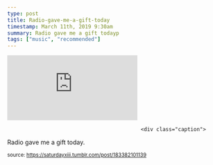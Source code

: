 ```yaml
---
type: post
title: Radio-gave-me-a-gift-today
timestamp: March 11th, 2019 9:30am
summary: Radio gave me a gift todayp 
tags: ["music", "recommended"]
---
```

<embed type="audio/mpeg" src="https://bandcamp.com/stream_redirect?enc=mp3-128&amp;track_id=1104501430&amp;ts=1618866013&amp;t=bfa9c841e05a38e5be81ecf8b7aa1119f4012a0c"></embed>
                    
                                               <div class="caption">
Radio gave me a gift today.
 
                                    
                                
<small>source: https://saturdayxiii.tumblr.com/post/183382101139</small>